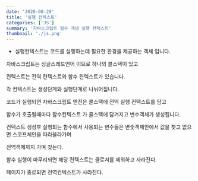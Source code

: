 ```yaml
---
date: '2020-08-29'
title: '실행 컨텍스트'
categories: ['JS']
summary: '자바스크립트 필수 개념 실행 컨텍스트'
thumbnail: './js.png'
---
```


- 실행컨텍스트는 코드를 실행하는데 필요한 환경을 제공하는 객체 입니다.

자바스크립트는 싱글스레드언어 이므로 하나의 콜스택이 있고

컨텍스트는 전역 컨텍스트와 함수 컨텍스트가 있습니다.

각 컨텍스트는 생성단계와 실행단계로 나뉘어집니다.

코드가 실행되면 자바스크립트 엔진은 콜스택에 전역 실행 컨텍스트를 담고

함수가 호출될때마다 함수컨텍스트 가 콜스택에 담겨지고 변수객체가 생성됩니다.

컨텍스트 생성후 실행되는 함수에서 사용되는 변수들은 변숫객체안에서 값을 찾고 없으면 스코프체인을 따라올라가며

전역객체까지 가며 찾는다.

함수 실행이 마무리되면 해당 컨텍스트는 클로저를 제외하고 사라진다.

페이지가 종료되면 전역컨텍스트가 사라진다.
